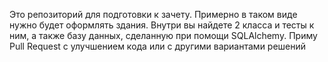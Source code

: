 Это репозиторий для подготовки к зачету. Примерно в таком виде нужно будет оформлять здания. 
Внутри вы найдете 2 класса и тесты к ним, а также базу данных, сделанную при помощи SQLAlchemy. 
Приму Pull Request с улучшением кода или с другими вариантами решений
